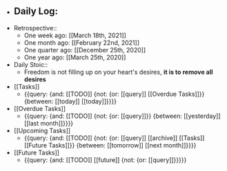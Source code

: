 - Daily Log:
    - 
- Retrospective::
    - One week ago: [[March 18th, 2021]]
    - One month ago: [[February 22nd, 2021]]
    - One quarter ago: [[December 25th, 2020]]
    - One year ago: [[March 25th, 2020]]
- Daily Stoic::
    - Freedom is not filling up on your heart's desires, **it is to remove all desires**
- [[Tasks]]
    - {{query: {and: [[TODO]] {not: {or: [[query]] [[Overdue Tasks]]}} {between: [[today]] [[today]]}}}}
- [[Overdue Tasks]]
    - {{query: {and: [[TODO]] {not: {or: [[query]]}} {between: [[yesterday]] [[last month]]}}}}
- [[Upcoming Tasks]]
    - {{query: {and: [[TODO]] {not: {or: [[query]] [[archive]] [[Tasks]] [[Future Tasks]]}} {between: [[tomorrow]] [[next month]]}}}}
- [[Future Tasks]]
    - {{query: {and: [[TODO]] [[future]] {not: {or: [[query]]}}}}}
